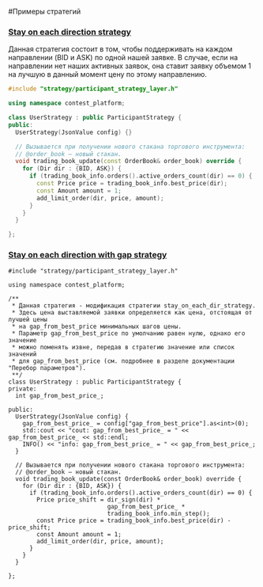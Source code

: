 #Примеры стратегий

### [Stay on each direction strategy](#stay_on_each_dir_strategy)

Данная стратегия состоит в том, чтобы поддерживать на каждом направлении (BID и ASK) по одной нашей заявке. В случае, если на направлении нет наших активных заявок, она ставит заявку объемом 1 на лучшую в данный момент цену по этому направлению.

```cpp
#include "strategy/participant_strategy_layer.h"

using namespace contest_platform;

class UserStrategy : public ParticipantStrategy {
public:
  UserStrategy(JsonValue config) {}

  // Вызывается при получении нового стакана торгового инструмента:
  // @order_book – новый стакан.
  void trading_book_update(const OrderBook& order_book) override {
    for (Dir dir : {BID, ASK}) {
      if (trading_book_info.orders().active_orders_count(dir) == 0) {
        const Price price = trading_book_info.best_price(dir);
        const Amount amount = 1;
        add_limit_order(dir, price, amount);
      }
    }
  }

};
```


### [Stay on each direction with gap strategy](#stay_on_each_dir_with_gap_strategy)
```
#include "strategy/participant_strategy_layer.h"

using namespace contest_platform;

/**
 * Данная стратегия - модификация стратегии stay_on_each_dir_strategy.
 * Здесь цена выставляемой заявки определяется как цена, отстоящая от лучшей цены
 * на gap_from_best_price минимальных шагов цены.
 * Параметр gap_from_best_price по умолчанию равен нулю, однако его значение
 * можно поменять извне, передав в стратегию значение или список значений
 * для gap_from_best_price (см. подробнее в разделе документации "Перебор параметров").
 **/
class UserStrategy : public ParticipantStrategy {
private:
  int gap_from_best_price_;

public:
  UserStrategy(JsonValue config) {
    gap_from_best_price_ = config["gap_from_best_price"].as<int>(0);
    std::cout << "cout: gap_from_best_price_ = " << gap_from_best_price_ << std::endl;
    INFO() << "info: gap_from_best_price_ = " << gap_from_best_price_;
  }

  // Вызывается при получении нового стакана торгового инструмента:
  // @order_book – новый стакан.
  void trading_book_update(const OrderBook& order_book) override {
    for (Dir dir : {BID, ASK}) {
      if (trading_book_info.orders().active_orders_count(dir) == 0) {
        Price price_shift = dir_sign(dir) *
                            gap_from_best_price_ *
                            trading_book_info.min_step();
        const Price price = trading_book_info.best_price(dir) - price_shift;
        const Amount amount = 1;
        add_limit_order(dir, price, amount);
      }
    }
  }

};

```